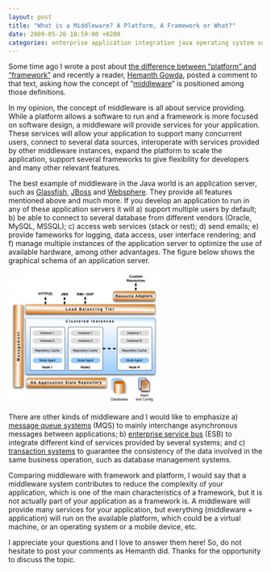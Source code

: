 ```yaml
---
layout: post
title: "What is a Middleware? A Platform, A Framework or What?"
date: 2009-05-26 18:59:00 +0200
categories: enterprise application integration java operating system software architecture
---
```


Some time ago I wrote a post about <a href="/2008/10/platform-versus-framework.html">the difference between “platform” and “framework”</a> and recently a reader, <a href="http://www.blogger.com/profile/17997742353906252825">Hemanth Gowda</a>,  posted a comment to that text, asking how the concept of “<a href="http://en.wikipedia.org/wiki/Middleware">middleware</a>” is positioned among those definitions.

In my opinion, the concept of middleware is all about service providing. While a platform allows a software to run and a framework is more focused on software design, a middleware will provide services for your application. These services will allow your application to support many concurrent users, connect to several data sources, interoperate with services provided by other middleware instances, expand the platform to scale the application, support several frameworks to give flexibility for developers and many other relevant features.

The best example of middleware in the Java world is an application server, such as <a href="https://glassfish.dev.java.net/">Glassfish</a>, <a href="http://www.jboss.org/">JBoss</a> and <a href="http://www.blogger.com/www.ibm.com/websphere/">Websphere</a>. They provide all features mentioned above and much more. If you develop an application to run in any of these application servers it will a) support multiple users by default; b) be able to connect to several database from different vendors (Oracle, MySQL, MSSQL); c) access web services (stack or rest); d) send emails; e) provide fameworks for logging, data access, user interface rendering; and f) manage multiple instances of the application server to optimize the use of available hardware, among other advantages. The figure below shows the graphical schema of an application server.

![cluster-300x262.png](/images/posts/cluster-300x262.png)

There are other kinds of middleware and I would like to emphasize a) <a href="http://en.wikipedia.org/wiki/Message_queue">message queue systems</a> (MQS) to mainly interchange asynchronous messages between applications; b) <a href="http://en.wikipedia.org/wiki/Enterprise_service_bus">enterprise service bus</a> (ESB) to integrate different kind of services provided by several systems; and c) <a href="http://en.wikipedia.org/wiki/Transaction_Processing_System">transaction systems</a> to guarantee the consistency of the data involved in the same business operation, such as database management systems.

Comparing middleware with framework and platform, I would say that a middleware system contributes to reduce the complexity of your application, which is one of the main characteristics of a framework, but it is not actually part of your application as a framework is. A middleware will provide many services for your application, but everything (middleware + application) will run on the available platform, which could be a virtual machine, or an operating system or a mobile device, etc.

I appreciate your questions and I love to answer them here! So, do not hesitate to post your comments as Hemanth did. Thanks for the opportunity to discuss the topic.
